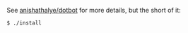 See [anishathalye/dotbot](https://github.com/anishathalye/dotbot) for more
details, but the short of it:

    $ ./install
